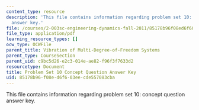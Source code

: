 ```yaml
---
content_type: resource
description: 'This file contains information regarding problem set 10: concept question
  answer key.'
file: /courses/2-003sc-engineering-dynamics-fall-2011/85178b96f08ed6f603eecde557083cba_MIT2_003SCF11_pset10CoSo.pdf
file_type: application/pdf
learning_resource_types: []
ocw_type: OCWFile
parent_title: Vibration of Multi-Degree-of-Freedom Systems
parent_type: CourseSection
parent_uid: c9bc5d26-e2c3-014e-ae82-f96f3f7633d2
resourcetype: Document
title: Problem Set 10 Concept Question Answer Key
uid: 85178b96-f08e-d6f6-03ee-cde557083cba
---
```

This file contains information regarding problem set 10: concept question answer key.

